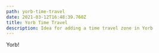 ```yaml
---
path: yorb-time-travel
date: 2021-03-12T16:48:39.760Z
title: Yorb Time Travel
description: Idea for adding a time travel zone in Yorb
---
```

Yorb!